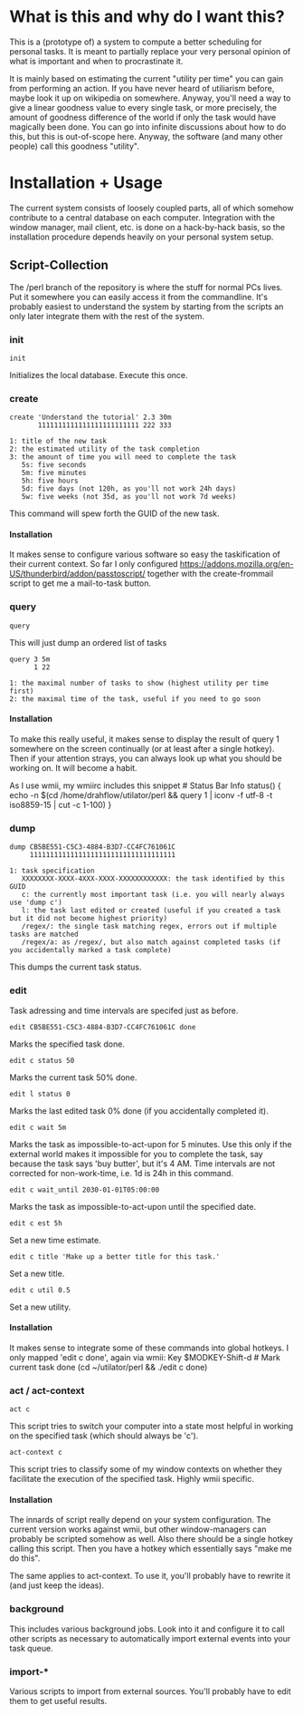 What is this and why do I want this?
====================================

This is a (prototype of) a system to compute a better scheduling for personal tasks.
It is meant to partially replace your very personal opinion of what is important and
when to procrastinate it.

It is mainly based on estimating the current "utility per time" you can gain from
performing an action. If you have never heard of utiliarism before, maybe look it
up on wikipedia on somewhere. Anyway, you'll need a way to give a linear goodness
value to every single task, or more precisely, the amount of goodness difference
of the world if only the task would have magically been done. You can go into
infinite discussions about how to do this, but this is out-of-scope here.
Anyway, the software (and many other people) call this goodness "utility".

Installation + Usage
====================

The current system consists of loosely coupled parts, all of which somehow contribute
to a central database on each computer. Integration with the window manager,
mail client, etc. is done on a hack-by-hack basis, so the installation procedure
depends heavily on your personal system setup.

Script-Collection
-----------------

The /perl branch of the repository is where the stuff for normal PCs lives. Put it
somewhere you can easily access it from the commandline. It's probably easiest to
understand the system by starting from the scripts an only later integrate them
with the rest of the system.

### init

    init

Initializes the local database. Execute this once.

### create

    create 'Understand the tutorial' 2.3 30m
           1111111111111111111111111 222 333
    
    1: title of the new task
    2: the estimated utility of the task completion
    3: the amount of time you will need to complete the task
       5s: five seconds
       5m: five minutes
       5h: five hours
       5d: five days (not 120h, as you'll not work 24h days)
       5w: five weeks (not 35d, as you'll not work 7d weeks)

This command will spew forth the GUID of the new task.

#### Installation

It makes sense to configure various software so easy the taskification of their
current context.
So far I only configured
https://addons.mozilla.org/en-US/thunderbird/addon/passtoscript/
together with the create-frommail script to get me a mail-to-task button.

### query

    query

This will just dump an ordered list of tasks

    query 3 5m
          1 22
    
    1: the maximal number of tasks to show (highest utility per time first)
    2: the maximal time of the task, useful if you need to go soon

#### Installation

To make this really useful, it makes sense to display the result of
    query 1
somewhere on the screen continually (or at least after a single hotkey). Then if
your attention strays, you can always look up what you should be working on. It
will become a habit.

As I use wmii, my wmiirc includes this snippet
    # Status Bar Info
    status() {
            echo -n $(cd /home/drahflow/utilator/perl && query 1 | iconv -f utf-8 -t iso8859-15 | cut -c 1-100)
    }

### dump

    dump CB5BE551-C5C3-4884-B3D7-CC4FC761061C
         111111111111111111111111111111111111
    
    1: task specification
       XXXXXXXX-XXXX-4XXX-XXXX-XXXXXXXXXXXX: the task identified by this GUID
       c: the currently most important task (i.e. you will nearly always use 'dump c')
       l: the task last edited or created (useful if you created a task but it did not become highest priority)
       /regex/: the single task matching regex, errors out if multiple tasks are matched
       /regex/a: as /regex/, but also match against completed tasks (if you accidentally marked a task complete)

This dumps the current task status.

### edit

Task adressing and time intervals are specifed just as before.

    edit CB5BE551-C5C3-4884-B3D7-CC4FC761061C done

Marks the specified task done.

    edit c status 50

Marks the current task 50% done.

    edit l status 0

Marks the last edited task 0% done (if you accidentally completed it).

    edit c wait 5m

Marks the task as impossible-to-act-upon for 5 minutes. Use this only if the external world makes it
impossible for you to complete the task, say because the task says 'buy butter', but it's 4 AM. Time
intervals are not corrected for non-work-time, i.e. 1d is 24h in this command.

    edit c wait_until 2030-01-01T05:00:00

Marks the task as impossible-to-act-upon until the specified date.

    edit c est 5h

Set a new time estimate.

    edit c title 'Make up a better title for this task.'

Set a new title.

    edit c util 0.5

Set a new utility.

#### Installation

It makes sense to integrate some of these commands into global hotkeys. I only mapped 'edit c done',
again via wmii:
    Key $MODKEY-Shift-d # Mark current task done
        (cd ~/utilator/perl && ./edit c done)

### act / act-context

    act c

This script tries to switch your computer into a state most helpful in working on the specified task
(which should always be 'c').

    act-context c

This script tries to classify some of my window contexts on whether they facilitate the execution of
the specified task. Highly wmii specific.

#### Installation

The innards of script really depend on your system configuration. The current version works against
wmii, but other window-managers can probably be scripted somehow as well. Also there should be a
single hotkey calling this script. Then you have a hotkey which essentially says "make me do this".

The same applies to act-context. To use it, you'll probably have to rewrite it (and just keep the
ideas).

### background

This includes various background jobs. Look into it and configure it to call other scripts as
necessary to automatically import external events into your task queue.

### import-*

Various scripts to import from external sources. You'll probably have to edit them to get useful
results.
